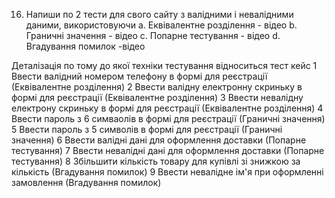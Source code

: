 16. Напиши по 2 тести для свого сайту з валідними і невалідними даними, використовуючи
    а. Еквівалентне розділення - відео
    b. Граничні значення - відео
    c. Попарне тестування - відео
    d. Вгадування помилок -відео

Деталізація по тому до якої техніки тестування відноситься тест кейс
1 Ввести валідний номером телефону в формі для реєстрації (Еквівалентне розділення)
2 Ввести валідну електронну скриньку в формі для реєстрації (Еквівалентне розділення)
3 Ввести невалідну електрону скриньку в формі для реєстрації (Еквівалентне розділення)
4 Ввести пароль з 6 симваолів в формі для реєстрації (Граничні значення)
5 Ввести пароль з 5 символів в формі для реєстрації (Граничні значення)
6 Ввести валідні дані для оформлення доставки (Попарне тестування)
7 Ввести невалідні дані для оформлення доставки (Попарне тестування)
8 Збільшити кількість товару для купівлі зі знижкою за кількість (Вгадування помилок)
9 Ввести невалідне ім'я при оформленні замовлення (Вгадування помилок)
